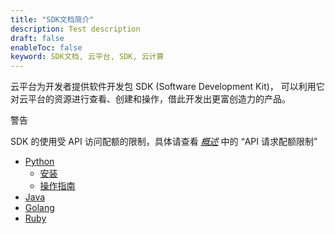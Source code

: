 ```yaml
---
title: "SDK文档简介"
description: Test description
draft: false
enableToc: false
keyword: SDK文档, 云平台, SDK, 云计算
---
```




云平台为开发者提供软件开发包 SDK (Software Development Kit)， 可以利用它对云平台的资源进行查看、创建和操作，借此开发出更富创造力的产品。

警告

SDK 的使用受 API 访问配额的限制，具体请查看 [_概述_](../../../api/overview/) 中的 “API 请求配额限制”

*   [Python](../../python/)
    *   [安装](../../python/install/install/)
    *   [操作指南](../../python/manual/manual_guide/)
*   [Java](https://github.com/yunify/petaexpress-sdk-java)
*   [Golang](https://github.com/yunify/petaexpress-sdk-go)
*   [Ruby](https://github.com/yunify/petaexpress-sdk-ruby)